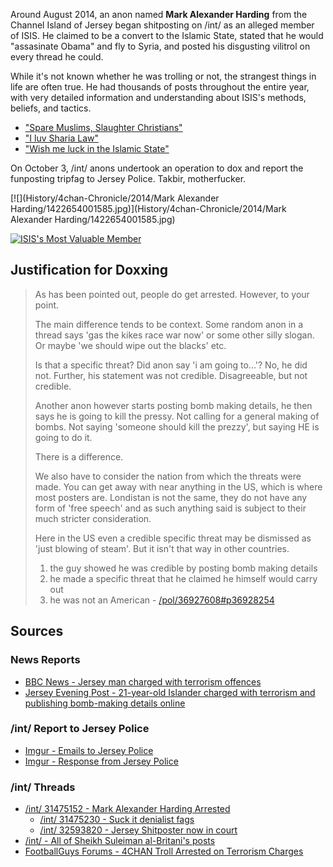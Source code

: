 Around August 2014, an anon named **Mark Alexander Harding** from the Channel Island of Jersey began shitposting on /int/ as an alleged member of ISIS. He claimed to be a convert to the Islamic State, stated that he would "assasinate Obama" and fly to Syria, and posted his disgusting vilitrol on every thread he could. 

While it's not known whether he was trolling or not, the strangest things in life are often true. He had thousands of posts throughout the entire year, with very detailed information and understanding about ISIS's methods, beliefs, and tactics.

* ["Spare Muslims, Slaughter Christians"](https://archive.moe/int/thread/31052781/#31053724)
* ["I luv Sharia Law"](https://archive.moe/int/thread/30852829/#30861816)
* ["Wish me luck in the Islamic State"](https://archive.moe/int/thread/30855435/#30859272)

On October 3, /int/ anons undertook an operation to dox and report the funposting tripfag to Jersey Police. Takbir, motherfucker.

[![](History/4chan-Chronicle/2014/Mark Alexander Harding/1422654001585.jpg)](History/4chan-Chronicle/2014/Mark Alexander Harding/1422654001585.jpg)

[![ISIS's Most Valuable Member](http://i.imgur.com/8gAWjpe.png)](http://i.imgur.com/8gAWjpe.png)

## Justification for Doxxing

> As has been pointed out, people do get arrested. However, to your point.
> 
> The main difference tends to be context. Some random anon in a thread says 'gas the kikes race war now' or some other silly slogan. Or maybe 'we should wipe out the blacks' etc.
> 
> Is that a specific threat? Did anon say 'i am going to...'? No, he did not. Further, his statement was not credible. Disagreeable, but not credible.
> 
> Another anon however starts posting bomb making details, he then says he is going to kill the pressy. Not calling for a general making of bombs. Not saying 'someone should kill the prezzy', but saying HE is going to do it.
> 
> There is a difference.
> 
> We also have to consider the nation from which the threats were made. You can get away with near anything in the US, which is where most posters are. Londistan is not the same, they do not have any form of 'free speech' and as such anything said is subject to their much stricter consideration.
> 
> Here in the US even a credible specific threat may be dismissed as 'just blowing of steam'. But it isn't that way in other countries.
> 
> 1. the guy showed he was credible by posting bomb making details
> 2. he made a specific threat that he claimed he himself would carry out
> 3. he was not an American 
> \- [/pol/36927608#p36928254](https://archive.4plebs.org/pol/thread/36927608/#36928254)


## Sources

### News Reports

* [BBC News - Jersey man charged with terrorism offences ](http://www.bbc.com/news/world-europe-jersey-29530882)
* [Jersey Evening Post - 21-year-old Islander charged with terrorism and publishing bomb-making details online](http://jerseyeveningpost.com/news/2014/10/08/21-year-old-islander-charged-with-terrorism-and-publishing-bomb-making-details-online/)

### /int/ Report to Jersey Police

* [Imgur - Emails to Jersey Police](https://imgur.com/a/W30Nk/)
* [Imgur - Response from Jersey Police](http://imgur.com/a/7WQPa)

### /int/ Threads

* [/int/ 31475152 - Mark Alexander Harding Arrested](https://archive.moe/int/thread/31475152/)
  * [/int/ 31475230 - Suck it denialist fags](https://archive.moe/int/thread/31475230/)
  * [/int/ 32593820 - Jersey Shitposter now in court](https://archive.moe/int/thread/32593820/)
* [/int/ - All of Sheikh Suleiman al-Britani's posts](https://archive.moe/int/search/username/Sheikh%20Suleiman%20al-Britani/)
* [FootballGuys Forums - 4CHAN Troll Arrested on Terrorism Charges](http://forums.footballguys.com/forum/index.php?showtopic=717449)